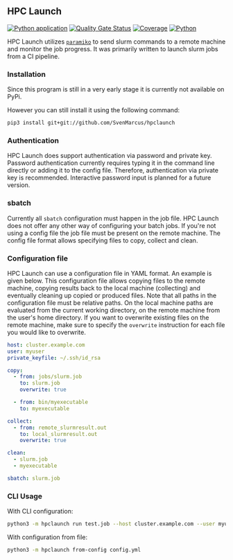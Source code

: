## HPC Launch

[![Python application](https://github.com/SvenMarcus/ssh-slurm-runner/actions/workflows/python-app.yml/badge.svg)](https://github.com/SvenMarcus/ssh-slurm-runner/actions/workflows/python-app.yml)
[![Quality Gate Status](https://sonarcloud.io/api/project_badges/measure?project=SvenMarcus_ssh-slurm-runner&metric=alert_status)](https://sonarcloud.io/dashboard?id=SvenMarcus_ssh-slurm-runner)
[![Coverage](https://sonarcloud.io/api/project_badges/measure?project=SvenMarcus_ssh-slurm-runner&metric=coverage)](https://sonarcloud.io/dashboard?id=SvenMarcus_ssh-slurm-runner)
[![Python](pythonversions.svg)](https://python.org)

HPC Launch utilizes [`paramiko`](http://www.paramiko.org) to send slurm commands to a remote machine and monitor the job progress. It was primarily written to launch slurm jobs from a CI pipeline.

### Installation

Since this program is still in a very early stage it is currently not available on PyPi.

However you can still install it using the following command:

```bash
pip3 install git+git://github.com/SvenMarcus/hpclaunch
```

### Authentication

HPC Launch does support authentication via password and private key. Password authentication currently requires typing it in the command line directly or adding it to the config file. Therefore, authentication via private key is recommended. Interactive password input is planned for a future version.

### sbatch

Currently all `sbatch` configuration must happen in the job file.
HPC Launch does not offer any other way of configuring your batch jobs.
If you're not using a config file the job file must be present on the remote machine.
The config file format allows specifying files to copy, collect and clean.

### Configuration file

HPC Launch can use a configuration file in YAML format. An example is given below.
This configuration file allows copying files to the remote machine, copying results back to the local machine (collecting) and eventually cleaning up copied or produced files.
Note that all paths in the configuration file must be relative paths.
On the local machine paths are evaluated from the current working directory, on the remote machine from the user's home directory.
If you want to overwrite existing files on the remote machine, make sure to specify the `overwrite` instruction for each file you would like to overwrite.

```yaml
host: cluster.example.com
user: myuser
private_keyfile: ~/.ssh/id_rsa

copy:
  - from: jobs/slurm.job
    to: slurm.job
    overwrite: true

  - from: bin/myexecutable
    to: myexecutable

collect:
  - from: remote_slurmresult.out
    to: local_slurmresult.out
    overwrite: true

clean:
  - slurm.job
  - myexecutable

sbatch: slurm.job
```

### CLI Usage

With CLI configuration:

```bash
python3 -m hpclaunch run test.job --host cluster.example.com --user myuser --keyfile ~/.ssh/privatekeyfile
```

With configuration from file:
```bash
python3 -m hpclaunch from-config config.yml
```
